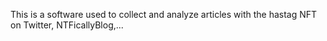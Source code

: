 This is a software used to collect and analyze articles with the hastag NFT on Twitter, NTFicallyBlog,...

